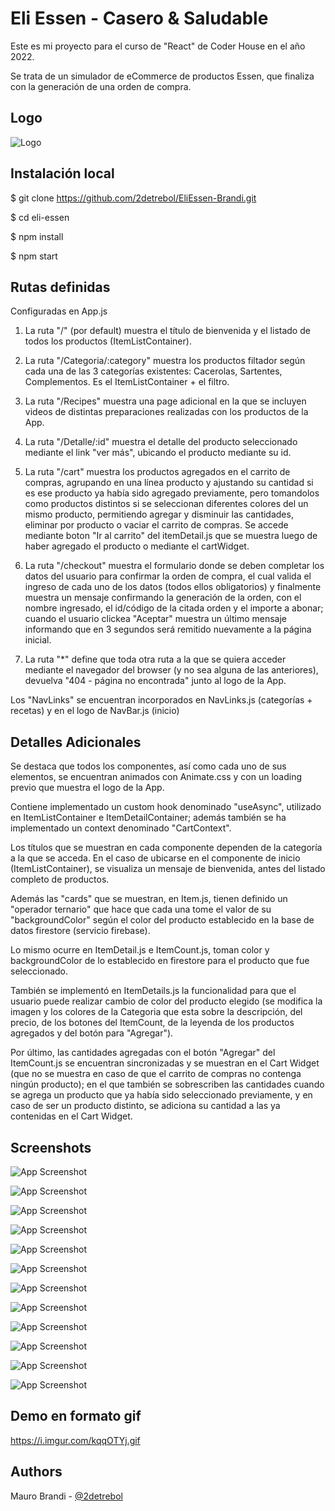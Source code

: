 
# Eli Essen - Casero & Saludable

Este es mi proyecto para el curso de "React" de Coder House en el año 2022.

Se trata de un simulador de eCommerce de productos Essen, que finaliza con la generación de una orden de compra.


## Logo
![Logo](https://i.imgur.com/BirJ9jh.png)


## Instalación local

$ git clone https://github.com/2detrebol/EliEssen-Brandi.git

$ cd eli-essen

$ npm install

$ npm start


## Rutas definidas

Configuradas en App.js

1. La ruta "/" (por default) muestra el título de bienvenida y el listado de todos los productos (ItemListContainer).

2. La ruta "/Categoria/:category" muestra los productos filtador según cada una de las 3 categorías existentes: Cacerolas, Sartentes, Complementos. Es el ItemListContainer + el filtro.

3. La ruta "/Recipes" muestra una page adicional en la que se incluyen videos de distintas preparaciones realizadas con los productos de la App.

4. La ruta "/Detalle/:id" muestra el detalle del producto seleccionado mediante el link "ver más", ubicando el producto mediante su id.

5. La ruta "/cart" muestra los productos agregados en el carrito de compras, agrupando en una línea producto y ajustando su cantidad si es ese producto ya había sido agregado previamente, pero tomandolos como productos distintos si se seleccionan diferentes colores del un mismo producto, permitiendo agregar y disminuir las cantidades, eliminar por producto o vaciar el carrito de compras. Se accede mediante boton "Ir al carrito" del itemDetail.js que se muestra luego de haber agregado el producto o mediante el cartWidget.

6. La ruta "/checkout" muestra el formulario donde se deben completar los datos del usuario para confirmar la orden de compra, el cual valida el ingreso de cada uno de los datos (todos ellos obligatorios) y finalmente muestra un mensaje confirmando la generación de la orden, con el nombre ingresado, el id/código de la citada orden y el importe a abonar; cuando el usuario clickea "Aceptar" muestra un último mensaje informando que en 3 segundos será remitido nuevamente a la página inicial.

7. La ruta "*" define que toda otra ruta a la que se quiera acceder mediante el navegador del browser (y no sea alguna de las anteriores), devuelva "404 - página no encontrada" junto al logo de la App.

Los "NavLinks" se encuentran incorporados en NavLinks.js (categorías + recetas) y en el logo de NavBar.js (inicio)



## Detalles Adicionales

Se destaca que todos los componentes, así como cada uno de sus elementos, se encuentran animados con Animate.css y con un loading previo que muestra el logo de la App.

Contiene implementado un custom hook denominado "useAsync", utilizado en ItemListContainer e ItemDetailContainer; además también se ha implementado un context denominado "CartContext".

Los títulos que se muestran en cada componente dependen de la categoría a la que se acceda. En el caso de ubicarse en el componente de inicio (ItemListContainer), se visualiza un mensaje de bienvenida, antes del listado completo de productos.

Además las "cards" que se muestran, en Item.js, tienen definido un "operador ternario" que hace que cada una tome el valor de su "backgroundColor" según el color del producto establecido en la base de datos firestore (servicio firebase).

Lo mismo ocurre en ItemDetail.js e ItemCount.js, toman color y backgroundColor de lo establecido en firestore para el producto que fue seleccionado.

También se implementó en ItemDetails.js la funcionalidad para que el usuario puede realizar cambio de color del producto elegido (se modifica la imagen y los colores de la Categoria que esta sobre la descripción, del precio, de los botones del ItemCount, de la leyenda de los productos agregados y del botón para "Agregar").

Por último, las cantidades agregadas con el botón "Agregar" del ItemCount.js se encuentran sincronizadas y se muestran en el Cart Widget (que no se muestra en caso de que el carrito de compras no contenga ningún producto); en el que también se sobrescriben las cantidades cuando se agrega un producto que ya había sido seleccionado previamente, y en caso de ser un producto distinto, se adiciona su cantidad a las ya contenidas en el Cart Widget.


## Screenshots

![App Screenshot](https://i.imgur.com/ESHW5kH.jpg)

![App Screenshot](https://i.imgur.com/NypyogX.jpg)

![App Screenshot](https://i.imgur.com/8pRHP1z.jpg)

![App Screenshot](https://i.imgur.com/iIcaXmS.jpg)

![App Screenshot](https://i.imgur.com/3drR59i.jpg)

![App Screenshot](https://i.imgur.com/w43I1O9.jpg)

![App Screenshot](https://i.imgur.com/naAvnPb.jpg)

![App Screenshot](https://i.imgur.com/wjGEb8n.jpg)

![App Screenshot](https://i.imgur.com/dQxT6re.jpg)

![App Screenshot](https://i.imgur.com/Sf8uo7E.jpg)

![App Screenshot](https://i.imgur.com/y7gTIXK.jpg)

![App Screenshot](https://i.imgur.com/TPjE4Xz.jpg)


## Demo en formato gif

https://i.imgur.com/kqqOTYj.gif


## Authors

Mauro Brandi - [@2detrebol](https://www.github.com/2detrebol)

